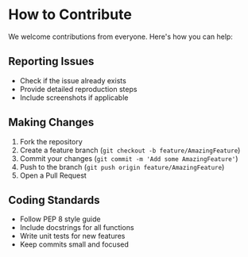 # How to Contribute

We welcome contributions from everyone. Here's how you can help:

## Reporting Issues

- Check if the issue already exists
- Provide detailed reproduction steps
- Include screenshots if applicable

## Making Changes

1. Fork the repository
2. Create a feature branch (`git checkout -b feature/AmazingFeature`)
3. Commit your changes (`git commit -m 'Add some AmazingFeature'`)
4. Push to the branch (`git push origin feature/AmazingFeature`)
5. Open a Pull Request

## Coding Standards

- Follow PEP 8 style guide
- Include docstrings for all functions
- Write unit tests for new features
- Keep commits small and focused

